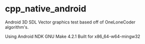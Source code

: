 # cpp_native_android

  Android 3D SDL Vector graphics test based off of OneLoneCoder algorithm's.
  
  Using Android NDK 
    GNU Make 4.2.1
    Built for x86_64-w64-mingw32
